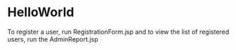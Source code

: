 # HelloWorld

To register a user, run RegistrationForm.jsp and to view the list of registered users, run the AdminReport.jsp
